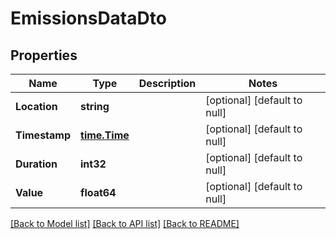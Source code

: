 # EmissionsDataDto

## Properties
Name | Type | Description | Notes
------------ | ------------- | ------------- | -------------
**Location** | **string** |  | [optional] [default to null]
**Timestamp** | [**time.Time**](time.Time.md) |  | [optional] [default to null]
**Duration** | **int32** |  | [optional] [default to null]
**Value** | **float64** |  | [optional] [default to null]

[[Back to Model list]](../README.md#documentation-for-models) [[Back to API list]](../README.md#documentation-for-api-endpoints) [[Back to README]](../README.md)

